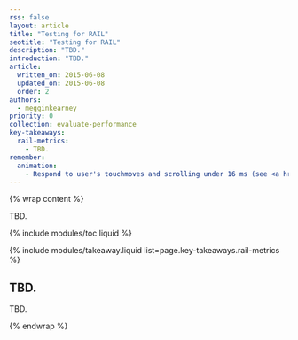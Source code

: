 ```yaml
---
rss: false
layout: article
title: "Testing for RAIL"
seotitle: "Testing for RAIL"
description: "TBD."
introduction: "TBD."
article:
  written_on: 2015-06-08
  updated_on: 2015-06-08
  order: 2
authors:
  - megginkearney
priority: 0
collection: evaluate-performance
key-takeaways:
  rail-metrics:
    - TBD.
remember:
  animation:
    - Respond to user's touchmoves and scrolling under 16 ms (see <a href="">Animation: render frames every 16 ms</a>).
---
```

{% wrap content %}

TBD.

{% include modules/toc.liquid %}

{% include modules/takeaway.liquid list=page.key-takeaways.rail-metrics %}

## TBD.

TBD.

{% endwrap %}
